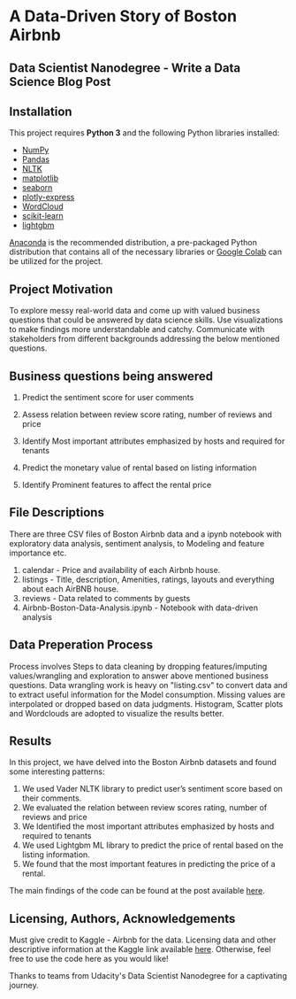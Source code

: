 # A Data-Driven Story of Boston Airbnb
## Data Scientist Nanodegree - Write a Data Science Blog Post

## Installation

This project requires **Python 3** and the following Python libraries installed:

- [NumPy](http://www.numpy.org/)
- [Pandas](http://pandas.pydata.org)
- [NLTK](https://www.nltk.org/)
- [matplotlib](https://matplotlib.org/)
- [seaborn](https://seaborn.pydata.org/)
- [plotly-express](https://plot.ly/python/plotly-express/)
- [WordCloud](https://pypi.org/project/wordcloud/)
- [scikit-learn](http://scikit-learn.org/stable/)
- [lightgbm](https://lightgbm.readthedocs.io/en/latest/)

[Anaconda](https://www.continuum.io/downloads) is the recommended distribution, a pre-packaged Python distribution that contains all of the necessary libraries or [Google Colab](https://colab.research.google.com/) can be utilized for the project. 


## Project Motivation

To explore messy real-world data and come up with valued business questions that could be answered by data science skills.
Use visualizations to make findings more understandable and catchy.
Communicate with stakeholders from different backgrounds addressing the below mentioned questions.

## Business questions being answered

1. Predict the sentiment score for user comments

2. Assess relation between review score rating, number of reviews and price

3. Identify Most important attributes emphasized by hosts and required for tenants

4. Predict the monetary value of rental based on listing information

5. Identify Prominent features to affect the rental price


## File Descriptions 

There are three CSV files of Boston Airbnb data and a ipynb notebook with exploratory data analysis, sentiment analysis, to Modeling and feature importance etc.
1. calendar - Price and availability of each Airbnb house.  
2. listings - Title, description, Amenities, ratings, layouts and everything about each AirBNB house. 
3. reviews - Data related to comments by guests
4. Airbnb-Boston-Data-Analysis.ipynb - Notebook with data-driven analysis 

## Data Preperation Process

Process involves Steps to data cleaning by dropping features/imputing values/wrangling and exploration to answer above mentioned business questions. Data wrangling work is heavy on "listing.csv" to convert data and to extract useful information for the Model consumption. Missing values are interpolated or dropped based on data judgments. Histogram, Scatter plots and Wordclouds are adopted to visualize the results better.

## Results

In this project, we have delved into the Boston Airbnb datasets and found some interesting patterns:

1. We used Vader NLTK library to predict user’s sentiment score based on their comments.
2. We evaluated the relation between review scores rating, number of reviews and price
3. We Identified the most important attributes emphasized by hosts and required to tenants
4. We used Lightgbm ML library to predict the price of rental based on the listing information.
5. We found that the most important features in predicting the price of a rental.

The main findings of the code can be found at the post available [here](https://medium.com/@snnchimata/a-data-driven-story-of-boston-airbnb-5056e8f823e8).

## Licensing, Authors, Acknowledgements

Must give credit to Kaggle - Airbnb for the data.  Licensing data and other descriptive information at the Kaggle link available [here](https://www.kaggle.com/airbnb/boston).  Otherwise, feel free to use the code here as you would like! 

Thanks to teams from Udacity's Data Scientist Nanodegree for a captivating journey.
